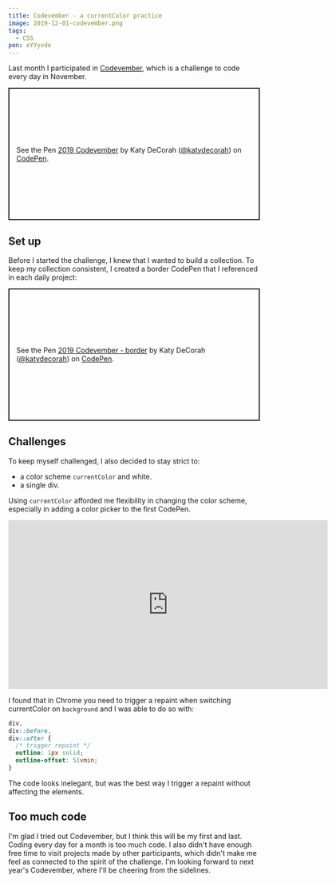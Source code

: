 ```yaml
---
title: Codevember - a currentColor practice
image: 2019-12-01-codevember.png
tags:
  - CSS
pen: eYYyvde
---
```


Last month I participated in [Codevember](http://codevember.xyz/), which is a challenge to code every day in November.

<p class="codepen" data-height="500" data-theme-id="dark" data-default-tab="result" data-user="katydecorah" data-slug-hash="eYYyvde" style="height: 265px; box-sizing: border-box; display: flex; align-items: center; justify-content: center; border: 2px solid; margin: 1em 0; padding: 1em;" data-pen-title="2019 Codevember">
  <span>See the Pen <a href="https://codepen.io/katydecorah/pen/eYYyvde">
  2019 Codevember</a> by Katy DeCorah (<a href="https://codepen.io/katydecorah">@katydecorah</a>)
  on <a href="https://codepen.io">CodePen</a>.</span>
</p>

## Set up

Before I started the challenge, I knew that I wanted to build a collection. To keep my collection consistent, I created a border CodePen that I referenced in each daily project:

<p class="codepen" data-height="400" data-theme-id="dark" data-default-tab="css,result" data-user="katydecorah" data-slug-hash="oNNpBwo" style="height: 265px; box-sizing: border-box; display: flex; align-items: center; justify-content: center; border: 2px solid; margin: 1em 0; padding: 1em;" data-pen-title="2019 Codevember - border">
  <span>See the Pen <a href="https://codepen.io/katydecorah/pen/oNNpBwo">
  2019 Codevember - border</a> by Katy DeCorah (<a href="https://codepen.io/katydecorah">@katydecorah</a>)
  on <a href="https://codepen.io">CodePen</a>.</span>
</p>

## Challenges

To keep myself challenged, I also decided to stay strict to:

- a color scheme `currentColor` and white.
- a single div.

Using `currentColor` afforded me flexibility in changing the color scheme, especially in adding a color picker to the first CodePen.

<iframe src="https://player.vimeo.com/video/376715447" width="640" height="338" frameborder="0" allow="autoplay; fullscreen" allowfullscreen></iframe>

I found that in Chrome you need to trigger a repaint when switching currentColor on `background` and I was able to do so with:

```CSS
div,
div::before,
div::after {
  /* trigger repaint */
  outline: 1px solid;
  outline-offset: 51vmin;
}
```

The code looks inelegant, but was the best way I trigger a repaint without affecting the elements.

## Too much code

I'm glad I tried out Codevember, but I think this will be my first and last. Coding every day for a month is too much code. I also didn't have enough free time to visit projects made by other participants, which didn't make me feel as connected to the spirit of the challenge. I'm looking forward to next year's Codevember, where I'll be cheering from the sidelines.
